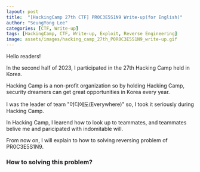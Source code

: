 ```yaml
---
layout: post
title:  "[HackingCamp 27th CTF] PR0C3E5S1N9 Write-up(for English)"
author: "SeungYong Lee"
categories: [CTF, Write-up]
tags: [HackingCamp, CTF, Write-up, Exploit, Reverse Engineering]
image: assets/images/hacking_camp_27th_P0R0C3E5S1N9_write-up.gif
---
```


Hello readers!

In the second half of 2023, I participated in the 27th Hacking Camp held in Korea.

Hacking Camp is a non-profit organization so by holding Hacking Camp, security dreamers can get great opportunities in Korea every year.

I was the leader of team "어디에도(Everywhere)" so, I took it seriously during Hacking Camp.

In Hacking Camp, I learend how to look up to teammates, and teammates belive me and paricipated with indomitable will. 

From now on, I will explain to how to solving reversing problem of PR0C3E5S1N9.


### How to solving this problem?